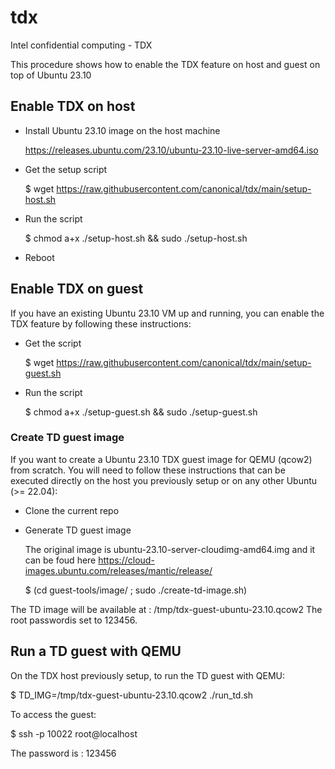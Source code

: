 # tdx
Intel confidential computing - TDX

This procedure shows how to enable the TDX feature on host and guest
on top of Ubuntu 23.10

## Enable TDX on host

- Install Ubuntu 23.10 image on the host machine
  
  https://releases.ubuntu.com/23.10/ubuntu-23.10-live-server-amd64.iso

- Get the setup script

  $ wget https://raw.githubusercontent.com/canonical/tdx/main/setup-host.sh

- Run the script

  $ chmod a+x ./setup-host.sh && sudo ./setup-host.sh

- Reboot

## Enable TDX on guest

If you have an existing Ubuntu 23.10 VM up and running, you can enable the TDX feature by following
these instructions:

- Get the script

  $ wget https://raw.githubusercontent.com/canonical/tdx/main/setup-guest.sh

- Run the script

  $ chmod a+x ./setup-guest.sh && sudo ./setup-guest.sh

### Create TD guest image

If you want to create a Ubuntu 23.10 TDX guest image for QEMU (qcow2) from scratch.
You will need to follow these instructions that can be executed directly on the host you previously setup
or on any other Ubuntu (>= 22.04):

- Clone the current repo
- Generate TD guest image

  The original image is ubuntu-23.10-server-cloudimg-amd64.img and it can be foud here
	https://cloud-images.ubuntu.com/releases/mantic/release/

  $ (cd  guest-tools/image/ ; sudo ./create-td-image.sh)

The TD image will be available at : /tmp/tdx-guest-ubuntu-23.10.qcow2
The root passwordis set to 123456.

## Run a TD guest with QEMU

On the TDX host previously setup, to run the TD guest with QEMU:

  $ TD_IMG=/tmp/tdx-guest-ubuntu-23.10.qcow2 ./run_td.sh

To access the guest:

  $ ssh -p 10022 root@localhost

The password is : 123456